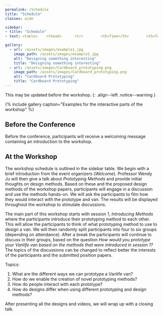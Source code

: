 ```yaml
---
permalink: /Schedule
title: "Schedule"
classes: wide

sidebar: 
- title: "Schedule"
- text: <table>    <thead>      <tr>        <th>Time</th>        <th>Topic</th>      </tr>    </thead>    <tbody>      <tr>        <td>9:00</td>        <td><i>Welcome</i></td>      </tr>      <tr>        <td>9:15</td>        <td>Prototyping Methods</td>      </tr>      <tr>        <td>9:30</td>        <td>Session 1&colon; Introducing Methods</td>     </tr>      <tr>        <td>10:00</td>        <td><i>Break</i></td>      </tr>      <tr>        <td>10:15</td>        <td>Session 2&colon; Brainstorming</td>      </tr>      <tr>        <td>10:30</td>        <td>Presenting Method</td>      </tr>      <tr>        <td>10:45</td>        <td>Session 3&colon; Designing Van</td>      </tr>      <tr>        <td>12:15</td>        <td>Presentations</td>      </tr>      <tr>        <td>12:50</td>        <td>Wrap-up</td>      </tr>      <tr>        <td>13:00</td>        <td><i>End</i></td>      </tr>      </tbody>  </table>

gallery:
  - url: /assets/images/example1.jpg
    image_path: /assets/images/example1.jpg
    alt: "Designing something interesting"
    title: "Designing something interesting"
  - url: /assets/images/Cardboard_prototyping.png
    image_path: /assets/images/Cardboard_prototyping.png
    alt: "Cardboard Prototyping"
    title: "Cardboard Prototyping"
---
```


This may be updated before the workshop. 
{: .align--left .notice--warning  }

{% include gallery caption="Examples for the interactive parts of the workshop" %}

## Before the Conference
Before the conference, participants will receive a welcoming message containing an introduction to the workshop. 

## At the Workshop
The workshop schedule is outlined in the sidebar table. We begin with a brief introduction from the event organizers (*Welcome*). Professor Wendy Ju will then give a talk about *Prototyping Methods*
and provide initial thoughts on design methods. Based on these and the proposed design methods of the workshop
papers, participants will engage in a discussion and use the methods hands-on. We will ask the participants to film how
they would interact with the prototype and van. The results will be displayed throughout the workshop to stimulate
discussions.

The main part of this workshop starts with session 1, *Introducing Methods* where the participants  introduce their prototyping method to each other. This will allow the participants to think of what prototyping method to use to design a van.
We will then randomly split participants into four to six groups (depending on attendance). 
After a break the participants will continue to discuss in their groups, based on the question *How would you prototype your Vanlife van based on the methods that were introduced in session 1?* The topics of the discussions can be changed to reflect better the interests of the participants and the submitted position papers. 

Topics: 
1. What are the different ways we can prototype a Vanlife van?
2. How do we enable the creation of novel prototyping methods?
3. How do people interact with each prototype?
4. How do designs differ when using different prototyping and design methods?

After presenting all the designs and videos, we will wrap up with a closing talk.


<!--
<script>
  customUtcToLocalTime(2020,10,07, 12,00 ,"slot4");
</script>
-->
